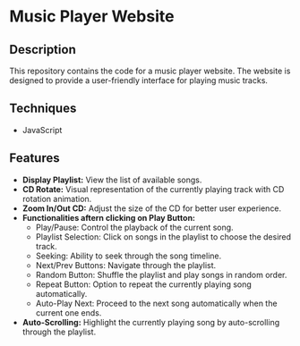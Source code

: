 # Music Player Website

## Description
This repository contains the code for a music player website. The website is designed to provide a user-friendly interface for playing music tracks.

## Techniques
- JavaScript

## Features
- **Display Playlist:** View the list of available songs.
- **CD Rotate:** Visual representation of the currently playing track with CD rotation animation.
- **Zoom In/Out CD:** Adjust the size of the CD for better user experience.
- **Functionalities aftern clicking on Play Button:**
  - Play/Pause: Control the playback of the current song.
  - Playlist Selection: Click on songs in the playlist to choose the desired track.
  - Seeking: Ability to seek through the song timeline.
  - Next/Prev Buttons: Navigate through the playlist.
  - Random Button: Shuffle the playlist and play songs in random order.
  - Repeat Button: Option to repeat the currently playing song automatically.
  - Auto-Play Next: Proceed to the next song automatically when the current one ends.
- **Auto-Scrolling:** Highlight the currently playing song by auto-scrolling through the playlist.

